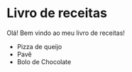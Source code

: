 # Livro de receitas

Olá! Bem vindo ao meu livro de receitas!
 - Pizza de queijo
 - Pavê
 - Bolo de Chocolate
